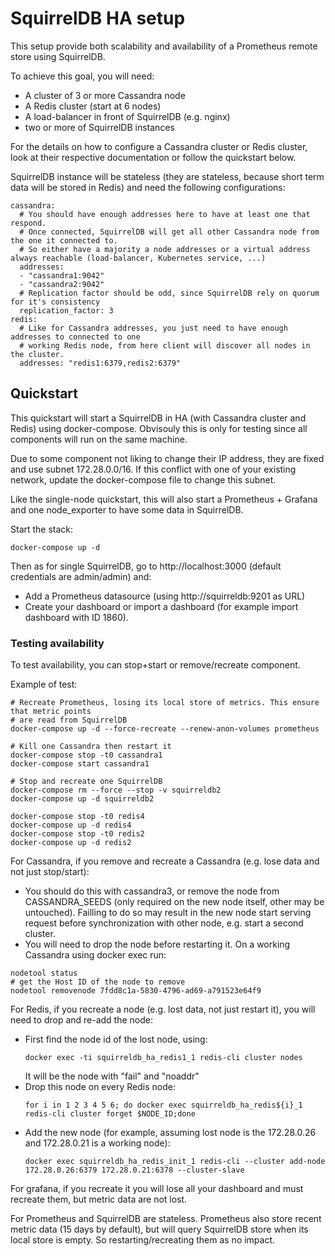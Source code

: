 # SquirrelDB HA setup

This setup provide both scalability and availability of a Prometheus remote store using SquirrelDB.

To achieve this goal, you will need:

* A cluster of 3 or more Cassandra node
* A Redis cluster (start at 6 nodes)
* A load-balancer in front of SquirrelDB (e.g. nginx)
* two or more of SquirrelDB instances

For the details on how to configure a Cassandra cluster or Redis cluster, look at their
respective documentation or follow the quickstart below.

SquirrelDB instance will be stateless (they are stateless, because short term data will be stored in Redis) and
need the following configurations:

```
cassandra:
  # You should have enough addresses here to have at least one that respond.
  # Once connected, SquirrelDB will get all other Cassandra node from the one it connected to.
  # So either have a majority a node addresses or a virtual address always reachable (load-balancer, Kubernetes service, ...)
  addresses:
  - "cassandra1:9042"
  - "cassandra2:9042"
  # Replication factor should be odd, since SquirrelDB rely on quorum for it's consistency
  replication_factor: 3
redis:
  # Like for Cassandra addresses, you just need to have enough addresses to connected to one
  # working Redis node, from here client will discover all nodes in the cluster.
  addresses: "redis1:6379,redis2:6379"
```

## Quickstart

This quickstart will start a SquirrelDB in HA (with Cassandra cluster and Redis) using docker-compose.
Obvisouly this is only for testing since all components will run on the same machine.

Due to some component not liking to change their IP address, they are fixed and use
subnet 172.28.0.0/16. If this conflict with one of your existing network, update
the docker-compose file to change this subnet.

Like the single-node quickstart, this will also start a Prometheus + Grafana and one node_exporter to
have some data in SquirrelDB.

Start the stack:

```
docker-compose up -d
```

Then as for single SquirrelDB, go to http://localhost:3000 (default credentials are admin/admin) and:

* Add a Prometheus datasource (using http://squirreldb:9201 as URL)
* Create your dashboard or import a dashboard (for example import dashboard with ID 1860).

### Testing availability

To test availability, you can stop+start or remove/recreate component.

Example of test:

```
# Recreate Prometheus, losing its local store of metrics. This ensure that metric points
# are read from SquirrelDB
docker-compose up -d --force-recreate --renew-anon-volumes prometheus

# Kill one Cassandra then restart it
docker-compose stop -t0 cassandra1
docker-compose start cassandra1

# Stop and recreate one SquirrelDB
docker-compose rm --force --stop -v squirreldb2
docker-compose up -d squirreldb2

docker-compose stop -t0 redis4
docker-compose up -d redis4
docker-compose stop -t0 redis2
docker-compose up -d redis2
```

For Cassandra, if you remove and recreate a Cassandra (e.g. lose data and not just stop/start):

* You should do this with cassandra3, or remove the node from CASSANDRA_SEEDS (only required on the new node itself, other may
  be untouched). Failling to do so may result in the new node start serving request before synchronization with other node, e.g. start
  a second cluster.
* You will need to drop the node before restarting it. On a working Cassandra using docker exec run:
```
nodetool status
# get the Host ID of the node to remove
nodetool removenode 7fdd8c1a-5830-4796-ad69-a791523e64f9
```

For Redis, if you recreate a node (e.g. lost data, not just restart it), you will need to drop and re-add the node:
* First find the node id of the lost node, using:
  ```
  docker exec -ti squirreldb_ha_redis1_1 redis-cli cluster nodes
  ```
  It will be the node with "fail" and "noaddr"
* Drop this node on every Redis node:
  ```
  for i in 1 2 3 4 5 6; do docker exec squirreldb_ha_redis${i}_1 redis-cli cluster forget $NODE_ID;done
  ```
* Add the new node (for example, assuming lost node is the 172.28.0.26 and 172.28.0.21 is a working node):
  ```
  docker exec squirreldb_ha_redis_init_1 redis-cli --cluster add-node 172.28.0.26:6379 172.28.0.21:6378 --cluster-slave
  ```

For grafana, if you recreate it you will lose all your dashboard and must recreate them, but metric data are not lost.

For Prometheus and SquirrelDB are stateless. Prometheus also store recent metric data (15 days by default), but will query SquirrelDB store
when its local store is empty. So restarting/recreating them as no impact.
